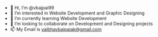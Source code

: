 - 👋 Hi, I’m @vbajpai99
- 👀 I’m interested in Website Development and Graphic Designing
- 🌱 I’m currently learning Website Development
- 💞️ I’m looking to collaborate on Development and Designing projects
- 📫 My Email is vaibhavbajpaiak@gmail.com

<!---
vbajpai99/vbajpai99 is a ✨ special ✨ repository because its `README.md` (this file) appears on your GitHub profile.
You can click the Preview link to take a look at your changes.
--->
